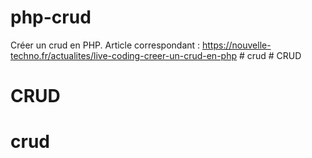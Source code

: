 # php-crud
Créer un crud en PHP. Article correspondant : https://nouvelle-techno.fr/actualites/live-coding-creer-un-crud-en-php
#   c r u d  
 # CRUD
# CRUD
# crud
